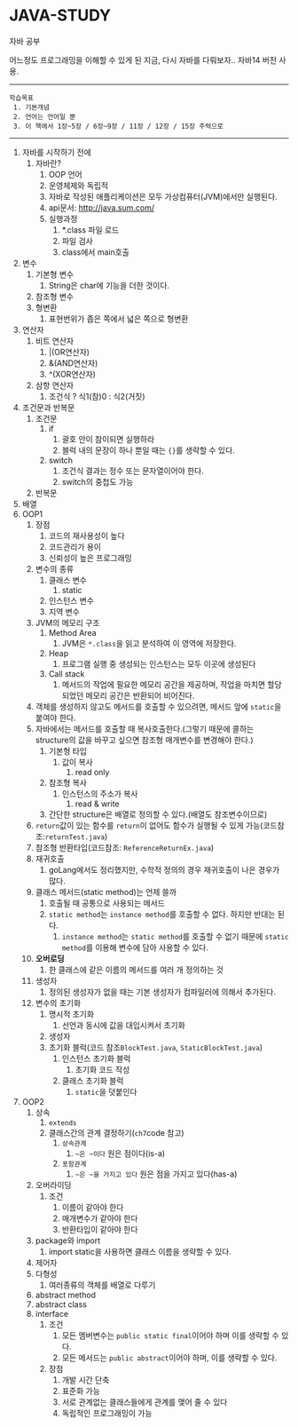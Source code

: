 # JAVA-STUDY
자바 공부

어느정도 프로그래밍을 이해할 수 있게 된 지금, 다시 자바를 다뤄보자..
자바14 버전 사용.


------------------------------------------

    학습목표
     1. 기본개념
     2. 언어는 언어일 뿐 
     3. 이 책에서 1장~5장 / 6장~9장 / 11장 / 12장 / 15장 주력으로


<hr>

1. 자바를 시작하기 전에
   1. 자바란?
      1. OOP 언어
      2. 운영체제와 독립적
      3. 자바로 작성된 애플리케이션은 모두 가상컴퓨터(JVM)에서만 실행된다.
      4. api문서: http://java.sum.com/
      5. 실행과정
         1. *.class 파일 로드
         2. 파일 검사
         3. class에서 main호출
2. 변수
   1. 기본형 변수
      1. String은 char에 기능을 더한 것이다.
   2. 참조형 변수
   3. 형변환
      1. 표현번위가 좁은 쪽에서 넓은 쪽으로 형변환
3. 연산자
   1. 비트 연산자
      1. |(OR연산자)
      2. &(AND연산자)
      3. ^(XOR연산자)
   2. 삼항 연산자
      1. 조건식 ? 식1(참)0 : 식2(거짓)
4. 조건문과 반복문
   1. 조건문
      1. if
         1. 괄호 안이 참이되면 실행하라
         2. 블럭 내의 문장이 하나 뿐일 때는 ``{}``를 생략할 수 있다.
      2. switch
         1. 조건식 결과는 정수 또는 문자열이어야 한다.
         2. switch의 중첩도 가능
   2. 반복문
5. 배열
6. OOP1
   1. 장점
      1. 코드의 재사용성이 높다
      2. 코드관리가 용이
      3. 신뢰성이 높은 프로그래밍
   2. 변수의 종류
      1. 클래스 변수
         1. static
      2. 인스턴스 변수
      3. 지역 변수
   3. JVM의 메모리 구조
      1. Method Area
         1. JVM은 ``*.class``을 읽고 분석하여 이 영역에 저장한다.
      2. Heap
         1. 프로그램 실행 중 생성되는 인스턴스는 모두 이곳에 생성된다
      3. Call stack
         1. 메서드의 작업에 필요한 메모리 공간을 제공하며, 작업을 마치면 할당되었던 메모리 공간은 반환되어 비어진다.
   4. 객체를 생성하지 않고도 메서드를 호출할 수 있으려면, 메서드 앞에 ``static``을 붙여야 한다.
   5. 자바에서는 메서드를 호출할 때 복사호출한다.(그렇기 때문에 콜하는 structure의 값을 바꾸고 싶으면 참조형 매개변수를 변경해야 한다.)
      1. 기본형 타입
         1. 값이 복사
            1. read only
      2. 참조형 복사
         1. 인스턴스의 주소가 복사
            1. read & write
      3. 간단한 structure은 배열로 정의할 수 있다.(배열도 참조변수이므로)
   6. ``return``값이 있는 함수를 ``return``이 없어도 함수가 실행될 수 있게 가능(코드참조:``returnTest.java``)
   7. 참조형 반환타입(코드참조: ``ReferenceReturnEx.java``)
   8. 재귀호출
      1. goLang에서도 정리했지만, 수학적 정의의 경우 재귀호출이 나은 경우가 많다.
   9.  클래스 메서드(static method)는 언제 쓸까
       1.  호출될 때 공통으로 사용되는 메서드
       2.  ``static method``는 ``instance method``를 호출할 수 없다. 하지만 반대는 된다. 
           1.  ``instance method``는 ``static method``를 호출할 수 없기 때문에 ``static method``를 이용해 변수에 담아 사용할 수 있다.
   10. **오버로딩**
       1.  한 클래스에 같은 이름의 메서드를 여러 개 정의하는 것
   11. 생성자
       1.  정의된 생성자가 없을 때는 기본 생성자가 컴파일러에 의해서 추가된다.
   12. 변수의 초기화
       1.  명시적 초기화
           1.  선언과 동시에 값을 대입시켜서 초기화
       2.  생성자
       3.  초기화 블럭(코드 참조``BlockTest.java``, ``StaticBlockTest.java``)
           1.  인스턴스 초기화 블럭
               1.  초기화 코드 작성
           2.  클래스 초기화 블럭
               1.  ``static``을 덧붙인다
7.  OOP2
    1.  상속
        1.  ``extends``
        2.  클래스간의 관계 결정하기(``ch7``code 참고)
            1.  ``상속관계``
                1.  ``~은 ~이다`` 원은 점이다(is-a)
            2.  ``포함관계``
                1.  ``~은 ~을 가지고 있다`` 원은 점을 가지고 있다(has-a)
    2.  오버라이딩
        1.  조건
            1.  이름이 같아야 한다
            2.  매개변수가 같아야 한다
            3.  반환타입이 같아야 한다
    3.  package와 import
        1.  import static을 사용하면 클래스 이름을 생략할 수 있다.
    4.  제어자
    5.  다형성
        1.  여러종류의 객체를 배열로 다루기
    6.  abstract method
    7.  abstract class
    8.  interface
        1.  조건
            1.  모든 멤버변수는 ``public static final``이어야 하며 이를 생략할 수 있다.
            2.  모든 메서드는 ``public abstract``이어야 하며, 이를 생략할 수 있다.
        2.  장점
            1.  개발 시간 단축
            2.  표준화 가능
            3.  서로 관계없는 클래스들에게 관계를 맺어 줄 수 있다
            4.  독립적인 프로그래밍이 가능